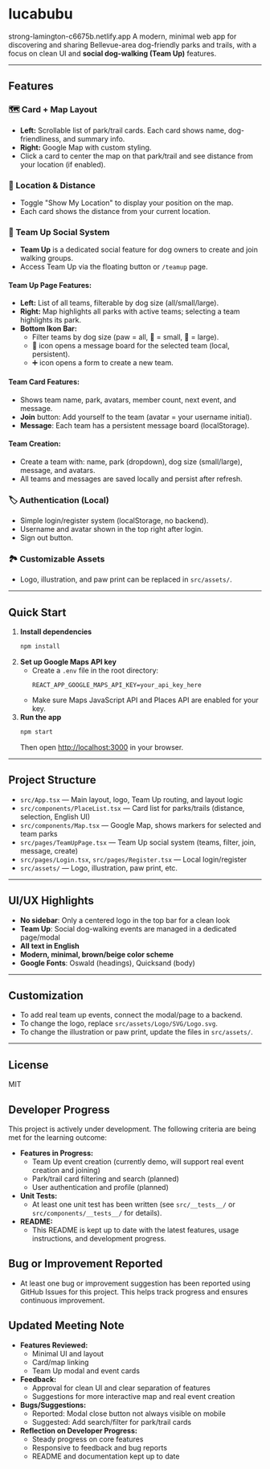 # lucabubu
strong-lamington-c6675b.netlify.app
A modern, minimal web app for discovering and sharing Bellevue-area dog-friendly parks and trails, with a focus on clean UI and **social dog-walking (Team Up)** features.

---

## Features


### 🗺️ Card + Map Layout
- **Left:** Scrollable list of park/trail cards. Each card shows name, dog-friendliness, and summary info.
- **Right:** Google Map with custom styling.
- Click a card to center the map on that park/trail and see distance from your location (if enabled).

### 📍 Location & Distance
- Toggle "Show My Location" to display your position on the map.
- Each card shows the distance from your current location.

### 👫 Team Up Social System
- **Team Up** is a dedicated social feature for dog owners to create and join walking groups.
- Access Team Up via the floating button or `/teamup` page.

#### Team Up Page Features:
- **Left:** List of all teams, filterable by dog size (all/small/large).
- **Right:** Map highlights all parks with active teams; selecting a team highlights its park.
- **Bottom Ikon Bar:**
  - Filter teams by dog size (paw = all, 🐶 = small, 🦮 = large).
  - 💬 icon opens a message board for the selected team (local, persistent).
  - ➕ icon opens a form to create a new team.

#### Team Card Features:
- Shows team name, park, avatars, member count, next event, and message.
- **Join** button: Add yourself to the team (avatar = your username initial).
- **Message**: Each team has a persistent message board (localStorage).

#### Team Creation:
- Create a team with: name, park (dropdown), dog size (small/large), message, and avatars.
- All teams and messages are saved locally and persist after refresh.

### 🏷️ Authentication (Local)
- Simple login/register system (localStorage, no backend).
- Username and avatar shown in the top right after login.
- Sign out button.

### 🏞️ Customizable Assets
- Logo, illustration, and paw print can be replaced in `src/assets/`.

---

## Quick Start

1. **Install dependencies**
   ```bash
   npm install
   ```
2. **Set up Google Maps API key**
   - Create a `.env` file in the root directory:
     ```
     REACT_APP_GOOGLE_MAPS_API_KEY=your_api_key_here
     ```
   - Make sure Maps JavaScript API and Places API are enabled for your key.
3. **Run the app**
   ```bash
   npm start
   ```
   Then open [http://localhost:3000](http://localhost:3000) in your browser.

---

## Project Structure

- `src/App.tsx` — Main layout, logo, Team Up routing, and layout logic
- `src/components/PlaceList.tsx` — Card list for parks/trails (distance, selection, English UI)
- `src/components/Map.tsx` — Google Map, shows markers for selected and team parks
- `src/pages/TeamUpPage.tsx` — Team Up social system (teams, filter, join, message, create)
- `src/pages/Login.tsx`, `src/pages/Register.tsx` — Local login/register
- `src/assets/` — Logo, illustration, paw print, etc.

---

## UI/UX Highlights

- **No sidebar**: Only a centered logo in the top bar for a clean look
- **Team Up**: Social dog-walking events are managed in a dedicated page/modal
- **All text in English**
- **Modern, minimal, brown/beige color scheme**
- **Google Fonts**: Oswald (headings), Quicksand (body)

---

## Customization
- To add real team up events, connect the modal/page to a backend.
- To change the logo, replace `src/assets/Logo/SVG/Logo.svg`.
- To change the illustration or paw print, update the files in `src/assets/`.

---

## License
MIT

## Developer Progress

This project is actively under development. The following criteria are being met for the learning outcome:

- **Features in Progress:**
  - Team Up event creation (currently demo, will support real event creation and joining)
  - Park/trail card filtering and search (planned)
  - User authentication and profile (planned)
- **Unit Tests:**
  - At least one unit test has been written (see `src/__tests__/` or `src/components/__tests__/` for details).
- **README:**
  - This README is kept up to date with the latest features, usage instructions, and development progress.

## Bug or Improvement Reported

- At least one bug or improvement suggestion has been reported using GitHub Issues for this project. This helps track progress and ensures continuous improvement.

## Updated Meeting Note

- **Features Reviewed:**
  - Minimal UI and layout
  - Card/map linking
  - Team Up modal and event cards
- **Feedback:**
  - Approval for clean UI and clear separation of features
  - Suggestions for more interactive map and real event creation
- **Bugs/Suggestions:**
  - Reported: Modal close button not always visible on mobile
  - Suggested: Add search/filter for park/trail cards
- **Reflection on Developer Progress:**
  - Steady progress on core features
  - Responsive to feedback and bug reports
  - README and documentation kept up to date
